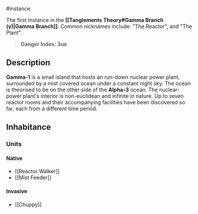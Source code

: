 #instance 

The first Instance in the **[[Tanglements Theory#Gamma Branch (γ)|Gamma Branch]]**. Common nicknames include: "The Reactor", and "The Plant".

> **Danger Index: 3ue**

## Description

**Gamma-1** is a small island that hosts an run-down nuclear power plant, surrounded by a mist covered ocean under a constant night sky. The ocean is theorised to be on the other side of the **Alpha-3** ocean. The nuclear-power plant's interior is non-euclidean and infinite in nature. Up to seven reactor rooms and their accompanying facilities have been discovered so far, each from a different time period.

## Inhabitance
### Units
#### Native

- [[Reactor Walker]]
- [[Mist Feeder]]

#### Invasive
- [[Chuppy]]